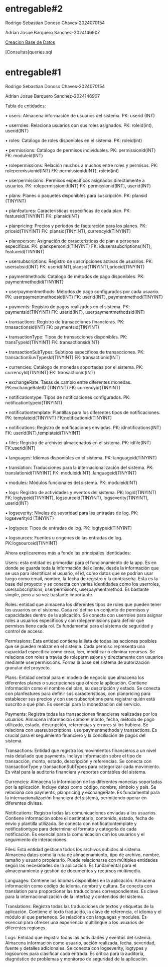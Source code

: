 # entregable#2
Rodrigo Sebastian Donoso Chaves-2024070154

Adrian Josue Barquero Sanchez-2024146907

[Creacion Base de Datos](./main/creacionBD.sql)

[Consultas]queries.sql












# entregable#1
Rodrigo Sebastian Donoso Chaves-2024070154

Adrian Josue Barquero Sanchez-2024146907

Tabla de entidades: 

•	users: Almacena información de usuarios del sistema. PK: userid (INT)

•	userroles: Relaciona usuarios con sus roles asignados. PK: roleid(int), userid(INT)

•	roles: Catálogo de roles disponibles en el sistema. PK: roleid(int)

•	permissions: Catálogo de permisos individuales. PK: permissionid(INT) FK: moduleid(INT) 

•	rolepermissions: Relación muchos a muchos entre roles y permisos. PK: rolepermissionid(INT) FK: permissionid(INT), roleid(int) 

•	userpermissions: Permisos específicos asignados directamente a usuarios. PK: rolepermissionid(INT) FK: permissionid(INT), userid(INT) 

•	plans: Planes o paquetes disponibles para suscripción. PK: plansid (TINYINT) 

•	planfeatures: Características específicas de cada plan. PK: featureid(TINYINT) FK: plansid(INT)

•	planpricing: Precios y periodos de facturación para los planes. PK: priceid(TINYINT) FK: plansid(TINYINT), currencyid(TINYINT) 

•	planxperson: Asignación de características de plan a personas específicas. PK: planxpersonid(TINYINT) FK: iduserssubcriptions(INT), featureid(TINYINT) 

•	usersubscriptions: Registro de suscripciones activas de usuarios. PK: usersubsid(INT) FK: userid(INT),plansid(TINYINT),priceid(TINYINT) 

•	paymentmethods: Catálogo de métodos de pago disponibles. PK: paymentmethodid(TINYINT) 

•	userpaymentmethods: Métodos de pago configurados por cada usuario. PK: userpaymentmethodsid(INT) FK: userid(INT), paymentmethod(TINYINT) 

•	payments: Registro de pagos realizados en el sistema. PK: paymentsid(TINYINT) FK: userid(INT), userpaymentmethodsid(INT) 

•	transactions: Registro de transacciones financieras. PK: trnasactionsid(INT) FK: paymentsid(TINYINT) 

•	transactionType: Tipos de transacciones disponibles. PK: transTypeId(TINYINT) FK: transactionsid(INT) 

•	transactionSubTypes: Subtipos específicos de transacciones. PK: transactionSuvTypesId(TINYINT) FK: transactionid(INT)

•	currencies: Catálogo de monedas soportadas por el sistema. PK: currencyId(TINYINT) FK: transactionid(INT) 

•	exchangeRate: Tasas de cambio entre diferentes monedas. PK:exchangeRateID (TINYINT) FK: currencyid(TINYINT) 

•	notificationtype: Tipos de notificaciones configurados. PK: notificationtypeid(TINYINT) 

•	notificationtemplate: Plantillas para los diferentes tipos de notificaciones. PK: templateid(TINYINT) FK:notificationid(TINYINT) 

•	notifications: Registro de notificaciones enviadas. PK: idnotifications(INT) FK: userid(INT),templateid(TINYINT) 

•	files: Registro de archivos almacenados en el sistema. PK: idfile(INT) FK:userid(INT) 

•	languages: Idiomas disponibles en el sistema. PK: languageid(TINYINT) 

•	translation: Traducciones para la internacionalización del sistema. PK: translationid(TINYINT) FK: moduleid(INT), languageid(TINYINT)

•	modules: Módulos funcionales del sistema. PK: moduleid(INT) 

•	logs: Registro de actividades y eventos del sistema. PK: logid(TINYINT) FK: logtypeid(TINYINT), logsourceid(TINYINT), logseverity(TINYINT), userid(INT)

•	logseverity: Niveles de severidad para las entradas de log. PK: logseverityid (TINYINT) 

•	logtypes: Tipos de entradas de log. PK: logtypeid(TINYINT) 

•	logsources: Fuentes u orígenes de las entradas de log. PK:logsourceid(TINYINT)


Ahora explicaremos más a fondo las principales identidades:

Users: esta entidad es primordial para el funcionamiento de la app. Es en donde se guarda toda la información del cliente, desde la información que se usa para identificar el usuario, el id, como datos que se podrían usar luego como email, nombre, la fecha de registro y la contraseña. Esta es la base del proyecto y se conecta con varias identidades como los userroles, usersubscriptions, userpermisions, userpaymentmethod. Es bastante simple, pero a su vez bastante importante.

Roles: entidad que almacena los diferentes tipos de roles que pueden tener los usuarios en el sistema. Cada rol define un conjunto de permisos y capacidades dentro de la aplicación. Se conecta con userroles para asignar roles a usuarios específicos y con rolepermissions para definir qué permisos tiene cada rol. Es fundamental para el sistema de seguridad y control de acceso.

Permissions: Esta entidad contiene la lista de todas las acciones posibles que se pueden realizar en el sistema. Cada permiso representa una capacidad específica como crear, leer, modificar o eliminar recursos. Se relaciona con roles a través de rolepermissions y directamente con usuarios mediante userpermissions. Forma la base del sistema de autorización granular del proyecto.

Plans: Entidad central para el modelo de negocio que almacena los diferentes planes o suscripciones que ofrece la aplicación. Contiene información como el nombre del plan, su descripción y estado. Se conecta con planfeatures para definir sus características, con planpricing para establecer sus precios y con usersubscriptions para registrar quién está suscrito a qué plan. Es esencial para la monetización del servicio.

Payments: Registra todas las transacciones financieras realizadas por los usuarios. Almacena información como el monto, fecha, método de pago utilizado, estado, descripción, referencias y errores si los hubiera. Se relaciona con usersubscriptions, userpaymentmethods y transactions. Es crucial para el seguimiento financiero y la conciliación de pagos del sistema.

Transactions: Entidad que registra los movimientos financieros a un nivel más detallado que payments. Incluye información sobre el tipo de transacción, monto, estado, descripción y referencias. Se conecta con transactionType y transactionSubTypes para categorizar cada movimiento. Es vital para la auditoría financiera y reportes contables del sistema.

Currencies: Almacena la información de las diferentes monedas soportadas por la aplicación. Incluye datos como código, nombre, símbolo y país. Se relaciona con payments, planpricing y exchangeRate. Es fundamental para la internacionalización financiera del sistema, permitiendo operar en diferentes divisas.

Notifications: Registra todas las comunicaciones enviadas a los usuarios. Contiene información sobre el destinatario, contenido, estado, fecha de envío y plantilla utilizada. Se conecta con notificationtemplate y notificationtype para determinar el formato y categoría de cada notificación. Es esencial para la comunicación con los usuarios y el seguimiento de interacciones.

Files: Esta entidad gestiona todos los archivos subidos al sistema. Almacena datos como la ruta de almacenamiento, tipo de archivo, nombre, tamaño y usuario propietario. Puede relacionarse con múltiples entidades según las necesidades de la aplicación. Es fundamental para el almacenamiento y gestión de documentos y recursos multimedia.

Languages: Contiene los idiomas disponibles en la aplicación. Almacena información como código de idioma, nombre y cultura. Se conecta con translation para proporcionar las traducciones correspondientes. Es clave para la internacionalización de la interfaz y contenidos del sistema.

Translations: Registra todas las traducciones de textos y etiquetas de la aplicación. Contiene el texto traducido, la clave de referencia, el idioma y el módulo al que pertenece. Se relaciona con languages y modules. Es esencial para ofrecer una experiencia multilingüe a los usuarios de diferentes regiones.

Logs: Entidad que registra todas las actividades y eventos del sistema. Almacena información como usuario, acción realizada, fecha, severidad, fuente y detalles adicionales. Se conecta con logseverity, logtypes y logsources para clasificar cada entrada. Es crítica para la auditoría, diagnóstico de problemas y monitoreo de seguridad de la aplicación.

